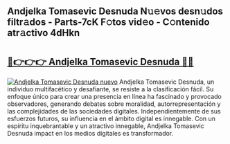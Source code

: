 ## Andjelka Tomasevic Desnuda N𝚞𝚎vos desn𝚞dos filtr𝚊dos - Parts-7cK F𝚘tos vid𝚎o - C𝚘ntenido atr𝚊ctivo 4dHkn

# <h2><a href="http://mb6aqar.tromn.icu/?c=Andjelka+Tomasevic+Desnuda">🔗👉👉👉 Andjelka Tomasevic Desnuda 🔗🔗</a></h2>

[![Andjelka Tomasevic Desnuda nuevo](https://i.imgur.com/pEAQMta.gif)](http://mb6aqar.tromn.icu/?c=Andjelka+Tomasevic+Desnuda)
Andjelka Tomasevic Desnuda, un individuo multifacético y desafiante, se resiste a la clasificación fácil. Su enfoque único para crear una presencia en línea ha fascinado y provocado observadores, generando debates sobre moralidad, autorrepresentación y las complejidades de las sociedades digitales. Independientemente de sus esfuerzos futuros, su influencia en el ámbito digital es innegable. Con un espíritu inquebrantable y un atractivo innegable, Andjelka Tomasevic Desnuda impact en los medios digitales es transformador.
